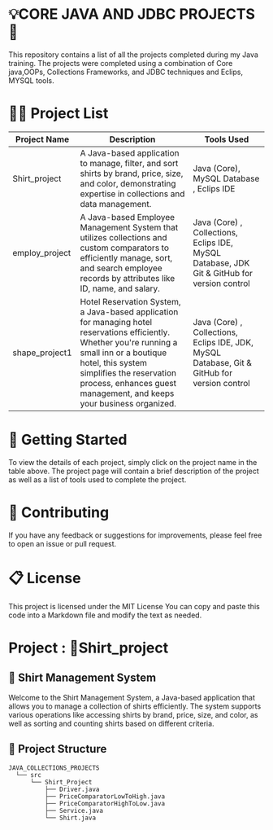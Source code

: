 # 💡CORE JAVA AND JDBC PROJECTS 🎉
This repository contains a list of all the projects completed during my Java training. The projects were completed using a combination of Core java,OOPs, Collections Frameworks, and JDBC techniques and Eclips, 
 MYSQL tools.

# 👩‍💻 Project List

| Project Name | Description | Tools Used |
|--------------|-------------|------------|
| Shirt_project  | A Java-based application to manage, filter, and sort shirts by brand, price, size, and color, demonstrating expertise in collections and data management.|Java (Core),  MySQL Database , Eclips IDE|
| employ_project    | A Java-based Employee Management System that utilizes collections and custom comparators to efficiently manage, sort, and search employee records by attributes like ID, name, and salary. |Java (Core) , Collections, Eclips IDE,  MySQL Database, JDK Git & GitHub for version control |
| shape_project1  |Hotel Reservation System, a Java-based application for managing hotel reservations efficiently. Whether you're running a small inn or a boutique hotel, this system simplifies the reservation process, enhances guest management, and keeps your business organized.|Java (Core) , Collections, Eclips IDE, JDK, MySQL Database, Git & GitHub for version control |


# 🚀 Getting Started
To view the details of each project, simply click on the project name in the table above. The project page will contain a brief description of the project as well as a list of tools used to complete the project.
# 🤝 Contributing
If you have any feedback or suggestions for improvements, please feel free to open an issue or pull request.
# 📋 License
This project is licensed under the MIT License 
You can copy and paste this code into a Markdown file and modify the text as needed.
# Project : 👕Shirt_project
## 👕 Shirt Management System
Welcome to the Shirt Management System, a Java-based application that allows you to manage a collection of shirts efficiently. The system supports various operations like accessing shirts by brand, price, size, and color, as well as sorting and counting shirts based on different criteria.
## 📂 Project Structure
 ```plaintext
JAVA_COLLECTIONS_PROJECTS
   └── src
       └── Shirt_Project
           ├── Driver.java
           ├── PriceComparatorLowToHigh.java
           ├── PriceComparatorHighToLow.java
           ├── Service.java
           └── Shirt.java 
```
